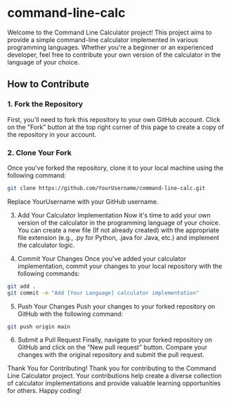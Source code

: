 # command-line-calc

Welcome to the Command Line Calculator project! This project aims to provide a simple command-line calculator implemented in various programming languages. Whether you're a beginner or an experienced developer, feel free to contribute your own version of the calculator in the language of your choice.

## How to Contribute

### 1. Fork the Repository

First, you'll need to fork this repository to your own GitHub account. Click on the "Fork" button at the top right corner of this page to create a copy of the repository in your account.

### 2. Clone Your Fork

Once you've forked the repository, clone it to your local machine using the following command:

```bash
git clone https://github.com/YourUsername/command-line-calc.git
```

Replace YourUsername with your GitHub username.

3. Add Your Calculator Implementation
Now it's time to add your own version of the calculator in the programming language of your choice. You can create a new file (If not already created) with the appropriate file extension (e.g., .py for Python, .java for Java, etc.) and implement the calculator logic.

4. Commit Your Changes
Once you've added your calculator implementation, commit your changes to your local repository with the following commands:

```bash
git add .
git commit -m "Add [Your Language] calculator implementation"
```

5. Push Your Changes
Push your changes to your forked repository on GitHub with the following command:

```bash
git push origin main
```

6. Submit a Pull Request
Finally, navigate to your forked repository on GitHub and click on the "New pull request" button. Compare your changes with the original repository and submit the pull request.

Thank You for Contributing!
Thank you for contributing to the Command Line Calculator project. Your contributions help create a diverse collection of calculator implementations and provide valuable learning opportunities for others. Happy coding!
